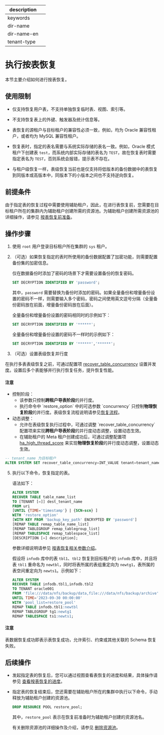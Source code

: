 |description||
|---|---|
|keywords||
|dir-name||
|dir-name-en||
|tenant-type||

# 执行按表恢复

本节主要介绍如何进行按表恢复。

## 使用限制

* 仅支持恢复用户表，不支持单独恢复临时表、视图、索引等。

* 不支持恢复表上的外键、触发器及统计信息等。

* 表恢复的源租户与目标租户的兼容性必须一致，例如，均为 Oracle 兼容性租户，或者均为 MySQL 兼容性租户。

* 恢复表时，指定的表名需要与系统实际存储的表名一致。例如，Oracle 模式租户下创建表 `test`，而系统内部实际存储的表名为 `TEST`，故在恢复表时需要指定表名为 `TEST`，否则系统会报错，提示表不存在。

* 与租户级恢复一样，表级恢复当前也是仅支持将低版本的备份数据中的表恢复到同版本或高版本中，同版本下的小版本之间也不支持逆向恢复。

## 前提条件

由于指定表的恢复过程中需要使用辅助租户，因此，在进行表恢复前，您需要在目标租户所在的集群内为辅助租户创建所需的资源池。为辅助租户创建所需资源池的详细操作，请参见 [按表恢复前准备](100.preparation-before-table-recovery.md)。

## 操作步骤

1. 使用 `root` 用户登录目标租户所在集群的 `sys` 租户。

2. （可选）如果恢复指定的表时所使用的备份数据配置了加密功能，则需要配置备份集的加密信息。

   仅在数据备份时添加了密码的场景下才需要设置备份的恢复密码。

   ```sql
   SET DECRYPTION IDENTIFIED BY 'password';
   ```

   其中，`password` 需要替换为备份时添加的密码。如果全量备份和增量备份设置的密码不一样，则需要输入多个密码，密码之间使用英文逗号分隔（全量备份密码放在前面，增量备份密码放在后面）。

   全量备份和增量备份设置的密码相同时的示例如下：

   ```sql
   SET DECRYPTION IDENTIFIED BY '******';
   ```

   全量备份和增量备份设置的密码不一样时的示例如下：

   ```sql
   SET DECRYPTION IDENTIFIED BY '******','******';
   ```

4. （可选）设置表级恢复并行度

在执行多表表级恢复之前，可通过配置项 [recover_table_concurrency](../../../700.reference/800.configuration-items-and-system-variables/100.system-configuration-items/400.tenant-level-configuration-items/9100.recover_table_concurrency.md) 设置并发度。设置后多个表能够并行执行恢复任务，提升恢复性能。

<main id="notice" type='notice'>
  <h4>注意</h4>
  <ul><li>控制阶段：<ul><li>该参数只控制<b>跨租户导表阶段</b>的并行度。</li><li>执行命令中 `restore_option` 中的可选参数 `concurrency` 只控制<b>物理恢复阶段</b>的并行度。表级恢复流程说明请参见<a href="../../../700.reference/100.oceanbase-database-concepts/1000.high-data-reliability-and-availability/500.backup-and-recovery/400.recovery-architecture.md">恢复流程</a>。</li></ul><li>动态调整：<ul><li>允许在表级恢复执行过程中，可通过调整 `recover_table_concurrency` 配置项来实现<b>跨租户导表阶段</b>的并行度动态调整，设置动态生效。</li><li>在辅助租户的 Meta 租户创建成功后，可通过调整配置项 <a href="../../../700.reference/800.configuration-items-and-system-variables/100.system-configuration-items/400.tenant-level-configuration-items/3500.ha_high_thread_score.md">ha_high_thread_score</a> 来实现<b>物理恢复阶段</b>的并行度动态调整，设置动态生效。</li></ul>
</main>

```sql
-- tenant_name 为目标租户
ALTER SYSTEM SET recover_table_concurrency=INT_VALUE tenant=tenant_name;
```

5. 执行以下命令，恢复指定的表。

   语法如下：

   ```sql
   ALTER SYSTEM 
   RECOVER TABLE table_name_list 
   TO [TENANT [=]] dest_tenant_name 
   FROM uri 
   [UNTIL {TIME='timestamp'} | {SCN=scn} ]
   WITH 'restore_option' 
   [WITH KEY FROM 'backup_key_path' ENCRYPTED BY 'password']
   [REMAP TABLE remap_table_name_list] 
   [REMAP TABLEGROUP remap_tablegroup_list] 
   [REMAP TABLESPACE remap_tablespace_list]
   [DESCRIPTION [=] description];
   ```

   参数详细说明请参见 [按表恢复相关参数介绍](600.parameters-of-the-table-recovery.md)。

   假设将 `infodb` 库中的表 `tbl1`、`tbl2` 恢复到目标租户的 `infodb` 库中，并且将表 `tbl1` 重命名为 `newtbl`，同时将表所属的表组重定向为 `newtg1`，表所属的表空间重定向为 `newts1`。示例如下：

   ```sql
   ALTER SYSTEM 
   RECOVER TABLE infodb.tbl1,infodb.tbl2 
   TO TENANT oracle001 
   FROM 'file:///data/nfs/backup/data,file:///data/nfs/backup/archive' 
   UNTIL TIME='2023-09-30 00:00:00' 
   WITH 'pool_list=restore_pool'
   REMAP TABLE infodb.tbl1:newtbl 
   REMAP TABLEGROUP tg1:newtg1
   REMAP TABLESPACE ts1:newts1;
   ```

  <main id="notice" type='notice'>
  <h4>注意</h4>
  <p>表数据恢复成功即表示表恢复成功，允许索引、约束或其他关联的 Schema 恢复失败。</p>
  </main>   

## 后续操作

* 发起指定表的恢复后，您可以通过视图查看表恢复的进度和结果，具体操作请参见 [查看按表恢复的进度](400.view-the-table-recovery-progress.md)。

* 指定表的恢复结束后，您还需要在辅助租户所在的集群中执行以下命令，手动释放为辅助租户创建的资源池。

    ```sql
    DROP RESOURCE POOL restore_pool;
    ```

    其中，`restore_pool` 表示在恢复前准备时为辅助租户创建的资源池名。

    有关删除资源池的详细操作及介绍，请参见 [删除资源池](../../200.tenant-management/600.common-tenant-operations/1500.resource-pool-management/600.delete-resource-pool.md)。